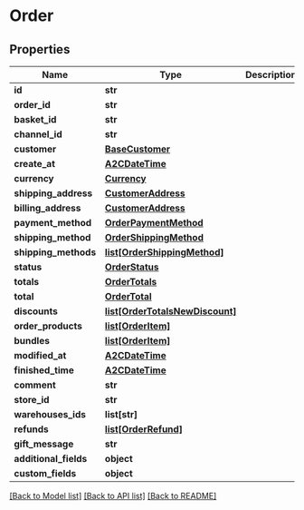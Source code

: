 # Order

## Properties
Name | Type | Description | Notes
------------ | ------------- | ------------- | -------------
**id** | **str** |  | [optional] 
**order_id** | **str** |  | [optional] 
**basket_id** | **str** |  | [optional] 
**channel_id** | **str** |  | [optional] 
**customer** | [**BaseCustomer**](BaseCustomer.md) |  | [optional] 
**create_at** | [**A2CDateTime**](A2CDateTime.md) |  | [optional] 
**currency** | [**Currency**](Currency.md) |  | [optional] 
**shipping_address** | [**CustomerAddress**](CustomerAddress.md) |  | [optional] 
**billing_address** | [**CustomerAddress**](CustomerAddress.md) |  | [optional] 
**payment_method** | [**OrderPaymentMethod**](OrderPaymentMethod.md) |  | [optional] 
**shipping_method** | [**OrderShippingMethod**](OrderShippingMethod.md) |  | [optional] 
**shipping_methods** | [**list[OrderShippingMethod]**](OrderShippingMethod.md) |  | [optional] 
**status** | [**OrderStatus**](OrderStatus.md) |  | [optional] 
**totals** | [**OrderTotals**](OrderTotals.md) |  | [optional] 
**total** | [**OrderTotal**](OrderTotal.md) |  | [optional] 
**discounts** | [**list[OrderTotalsNewDiscount]**](OrderTotalsNewDiscount.md) |  | [optional] 
**order_products** | [**list[OrderItem]**](OrderItem.md) |  | [optional] 
**bundles** | [**list[OrderItem]**](OrderItem.md) |  | [optional] 
**modified_at** | [**A2CDateTime**](A2CDateTime.md) |  | [optional] 
**finished_time** | [**A2CDateTime**](A2CDateTime.md) |  | [optional] 
**comment** | **str** |  | [optional] 
**store_id** | **str** |  | [optional] 
**warehouses_ids** | **list[str]** |  | [optional] 
**refunds** | [**list[OrderRefund]**](OrderRefund.md) |  | [optional] 
**gift_message** | **str** |  | [optional] 
**additional_fields** | **object** |  | [optional] 
**custom_fields** | **object** |  | [optional] 

[[Back to Model list]](../README.md#documentation-for-models) [[Back to API list]](../README.md#documentation-for-api-endpoints) [[Back to README]](../README.md)


